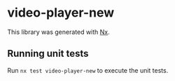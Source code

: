 # video-player-new

This library was generated with [Nx](https://nx.dev).

## Running unit tests

Run `nx test video-player-new` to execute the unit tests.
